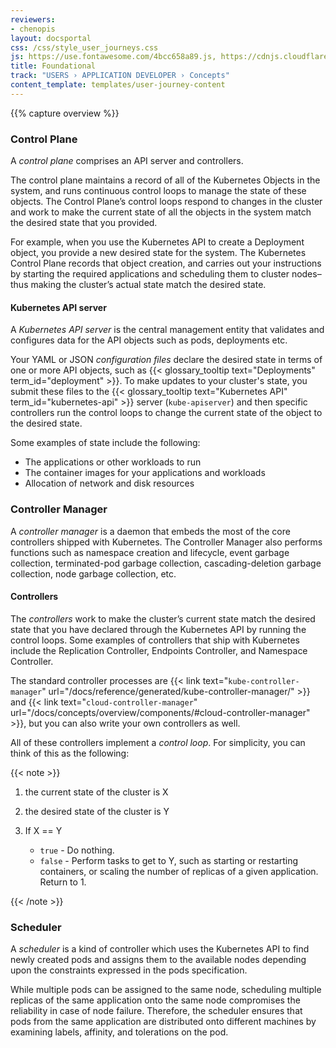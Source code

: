 ```yaml
---
reviewers:
- chenopis
layout: docsportal
css: /css/style_user_journeys.css
js: https://use.fontawesome.com/4bcc658a89.js, https://cdnjs.cloudflare.com/ajax/libs/prefixfree/1.0.7/prefixfree.min.js, https://cloud.google.com/js/embed.min.js
title: Foundational
track: "USERS › APPLICATION DEVELOPER › Concepts"
content_template: templates/user-journey-content
---
```


{{% capture overview %}}



### Control Plane
A _control plane_ comprises an API server and controllers.

The control plane maintains a record of all of the Kubernetes Objects in the system, and runs continuous control loops to manage the state of these objects. The Control Plane’s control loops respond to changes in the cluster and work to make the current state of all the objects in the system match the desired state that you provided.

For example, when you use the Kubernetes API to create a Deployment object, you provide a new desired state for the system. The Kubernetes Control Plane records that object creation, and carries out your instructions by starting the required applications and scheduling them to cluster nodes–thus making the cluster’s actual state match the desired state.


#### Kubernetes API server

A _Kubernetes API server_ is the central management entity that validates and configures data for the API objects such as pods, deployments etc.

Your YAML or JSON *configuration files* declare the desired state in terms of one or more API objects, such as {{< glossary_tooltip text="Deployments" term_id="deployment" >}}. To make updates to your cluster's state, you submit these files to the {{< glossary_tooltip text="Kubernetes API" term_id="kubernetes-api" >}} server (`kube-apiserver`) and then specific controllers run the control loops to change the current state of the object to the desired state.

Some examples of state include the following:

* The applications or other workloads to run
* The container images for your applications and workloads
* Allocation of network and disk resources


### Controller Manager


A _controller manager_ is a daemon that embeds the most of the core controllers shipped with Kubernetes.  The Controller Manager also performs functions such as namespace creation and lifecycle, event garbage collection, terminated-pod garbage collection, cascading-deletion garbage collection, node garbage collection, etc.



#### Controllers

The *controllers* work to make the cluster’s current state match the desired state that you have declared through the Kubernetes API by running the control loops. Some examples of controllers that ship with Kubernetes include the Replication Controller, Endpoints Controller, and Namespace Controller.

The standard controller processes are {{< link text="`kube-controller-manager`" url="/docs/reference/generated/kube-controller-manager/" >}} and {{< link text="`cloud-controller-manager`" url="/docs/concepts/overview/components/#cloud-controller-manager" >}}, but you can also write your own controllers as well.

All of these controllers implement a *control loop*. For simplicity, you can think of this as the following:

{{< note >}}
1. the current state of the cluster is X

1. the desired state of the cluster is Y

1. If X == Y

   * `true` - Do nothing.
   * `false` - Perform tasks to get to Y, such as starting or restarting containers,
   or scaling the number of replicas of a given application. Return to 1.

{{< /note >}}

### Scheduler

A _scheduler_ is a kind of controller which uses the Kubernetes API to find newly created pods and assigns them to the available nodes depending upon the constraints expressed in the pods specification.

While multiple pods can be assigned to the same node, scheduling multiple replicas of the same application onto the same node compromises the reliability in case of node failure. Therefore, the scheduler ensures that pods from the same application are distributed onto different machines by examining labels, affinity, and tolerations on the pod.
